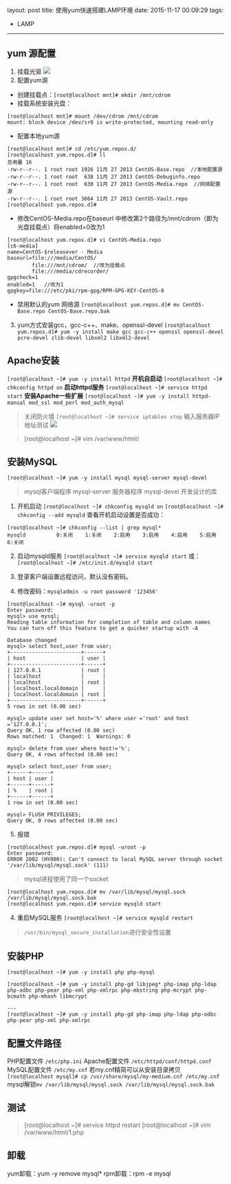layout: post
title: 使用yum快速搭建LAMP环境
date: 2015-11-17 00:09:29
tags:
- LAMP
---
## yum 源配置
1. 挂载光驱
![](http://resoure.uiste.com/%E5%B1%8F%E5%B9%95%E5%BF%AB%E7%85%A7%202016-11-16%2020.54.17.png)
2. 配置yum源
* 创建挂载点：`[root@localhost mnt]# mkdir /mnt/cdrom`
* 挂载系统安装光盘：
```
[root@localhost mnt]# mount /dev/cdrom /mnt/cdrom
mount: block device /dev/sr0 is write-protected, mounting read-only
```

* 配置本地yum源
```
[root@localhost mnt]# cd /etc/yum.repos.d/
[root@localhost yum.repos.d]# ll
总用量 16
-rw-r--r--. 1 root root 1926 11月 27 2013 CentOS-Base.repo  //本地配置源
-rw-r--r--. 1 root root  638 11月 27 2013 CentOS-Debuginfo.repo
-rw-r--r--. 1 root root  630 11月 27 2013 CentOS-Media.repo  //网络配置源
-rw-r--r--. 1 root root 3664 11月 27 2013 CentOS-Vault.repo
[root@localhost yum.repos.d]#
```

* 修改CentOS-Media.repo在baseurl 中修改第2个路径为/mnt/cdrom（即为光盘挂载点）将enabled=0改为1
```
[root@localhost yum.repos.d]# vi CentOS-Media.repo
[c6-media]
name=CentOS-$releasever - Media
baseurl=file:///media/CentOS/
        file:///mnt/cdrom/  //改为挂载点
        file:///media/cdrecorder/
gpgcheck=1
enabled=1   //改为1
gpgkey=file:///etc/pki/rpm-gpg/RPM-GPG-KEY-CentOS-6
```
 
* 禁用默认的yum 网络源
`[root@localhost yum.repos.d]# mv CentOS-Base.repo CentOS-Base.repo.bak`

3. yum方式安装gcc，gcc-c++、make、openssl-devel
`[root@localhost yum.repos.d]# yum -y install make gcc gcc-c++ openssl openssl-devel pcre-devel zlib-devel libxml2 libxml2-devel`

## Apache安装
`[root@localhost ~]# yum -y install httpd`
**开机自启动**
`[root@localhost ~]# chkconfig httpd on`
**启动httpd服务**
`[root@localhost ~]# service httpd start`
**安装Apache一些扩展**
`[root@localhost ~]# yum -y install httpd-manual mod_ssl mod_perl mod_auth_mysql`
>关闭防火墙
>`[root@localhost ~]# service iptables stop`
>输入服务器IP地址测试
![](http://resoure.uiste.com/%E5%B1%8F%E5%B9%95%E5%BF%AB%E7%85%A7%202016-11-16%2021.12.36.png)

>[root@localhost ~]# vim /var/www/html/
## 安装MySQL
`[root@localhost ~]# yum -y install mysql mysql-server mysql-devel`
>mysql客户端程序
>mysql-server 服务器程序
>mysql-devel 开发设计的库

1. 开机启动
`[root@localhost ~]# chkconfig mysqld on`
`[root@localhost ~]# chkconfig --add mysqld`
查看开机启动设置是否成功：
```
[root@localhost ~]# chkconfig --list | grep mysql*
mysqld         	0:关闭	1:关闭	2:启用	3:启用	4:启用	5:启用	6:关闭
```

2. 启动mysqld服务
`[root@localhost ~]# service mysqld start`
或：`[root@localhost ~]# /etc/init.d/mysqld start`

3. 登录客户端设置远程访问，默认没有密码。
4. 修改密码：`mysqladmin -u root password '123456'`
```
[root@localhost ~]# mysql -uroot -p
Enter password:
mysql> use mysql;
Reading table information for completion of table and column names
You can turn off this feature to get a quicker startup with -A

Database changed
mysql> select host,user from user;
+-----------------------+------+
| host                  | user |
+-----------------------+------+
| 127.0.0.1             | root |
| localhost             |      |
| localhost             | root |
| localhost.localdomain |      |
| localhost.localdomain | root |
+-----------------------+------+
5 rows in set (0.00 sec)

mysql> update user set host='%' where user ='root' and host ='127.0.0.1';
Query OK, 1 row affected (0.00 sec)
Rows matched: 1  Changed: 1  Warnings: 0

mysql> delete from user where host!='%';
Query OK, 4 rows affected (0.00 sec)

mysql> select host,user from user;
+------+------+
| host | user |
+------+------+
| %    | root |
+------+------+
1 row in set (0.00 sec)

mysql> FLUSH PRIVILEGES;
Query OK, 0 rows affected (0.00 sec)
```

5. 报错
```
[root@localhost yum.repos.d]# mysql -uroot -p
Enter password:
ERROR 2002 (HY000): Can't connect to local MySQL server through socket '/var/lib/mysql/mysql.sock' (111)
```

>mysql进程使用了同一个socket
```
[root@localhost yum.repos.d]# mv /var/lib/mysql/mysql.sock /var/lib/mysql/mysql.sock.bak
[root@localhost yum.repos.d]# service mysqld start
```


4. 重启MySQL服务
`[root@localhost ~]# service mysqld restart`
>`/usr/bin/mysql_secure_installation`进行安全性设置

## 安装PHP
`[root@localhost ~]# yum -y install php php-mysql`
```
[root@localhost ~]# yum -y install php-gd libjpeg* php-imap php-ldap php-odbc php-pear php-xml php-xmlrpc php-mbstring php-mcrypt php-bcmath php-mhash libmcrypt

---
[root@localhost ~]# yum -y install php-gd php-imap php-ldap php-odbc php-pear php-xml php-xmlrpc
```

## 配置文件路径
PHP配置文件
`/etc/php.ini`
Apache配置文件
`/etc/httpd/conf/httpd.conf`
MySQL配置文件
`/etc/my.cnf`
若my.cnf精简可以从安装目录拷贝
`[root@localhost mysql]# cp /usr/share/mysql/my-medium.cnf /etc/my.cnf`
mysql解锁`mv /var/lib/mysql/mysql.sock /var/lib/mysql/mysql.sock.bak`

## 测试
>[root@localhost ~]# service httpd restart
>[root@localhost ~]# vim /var/www/html/1.php
## 卸载
yum卸载：yum -y remove mysql*
rpm卸载：rpm -e mysql 
